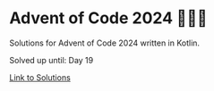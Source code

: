 # Advent of Code 2024 🎄🌟🎅
Solutions for Advent of Code 2024 written in Kotlin.

Solved up until: Day 19

[Link to Solutions](https://github.com/patrick-elmquist/Advent-of-Code-2024/tree/main/src/main/kotlin)
